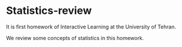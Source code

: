 # Statistics-review

It is first homework of Interactive Learning at the University of Tehran.

We review some concepts of statistics in this homework.
